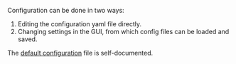 Configuration can be done in two ways:
1. Editing the configuration yaml file directly.
2. Changing settings in the GUI, from which config files can be loaded and saved.

The [default configuration](../blob/main/craftbots/config/simple_configuration.yaml) file is self-documented.